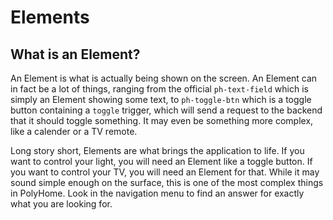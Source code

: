 # Elements

## What is an Element?

An Element is what is actually being shown on the screen. An Element can in fact be a lot of things, ranging from the official `ph-text-field` which is simply an Element showing some text, to `ph-toggle-btn` which is a toggle button containing a `toggle` trigger, which will send a request to the backend that it should toggle something. It may even be something more complex, like a calender or a TV remote.

Long story short, Elements are what brings the application to life. If you want to control your light, you will need an Element like a toggle button. If you want to control your TV, you will need an Element for that. While it may sound simple enough on the surface, this is one of the most complex things in PolyHome. Look in the navigation menu to find an answer for exactly what you are looking for.
